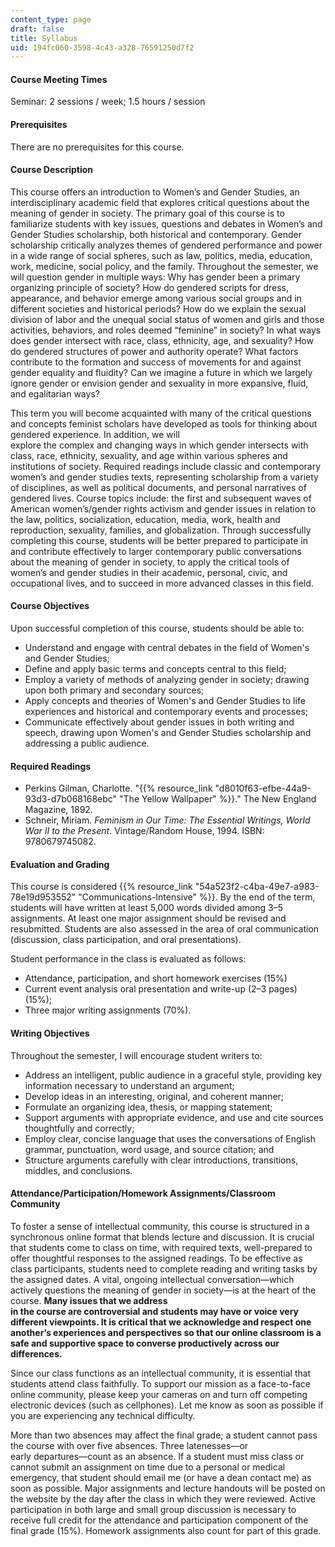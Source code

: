 ```yaml
---
content_type: page
draft: false
title: Syllabus
uid: 194fc060-3598-4c43-a328-76591250d7f2
---
```

#### Course Meeting Times 

Seminar: 2 sessions / week; 1.5 hours / session

#### Prerequisites 

There are no prerequisites for this course.

#### Course Description

This course offers an introduction to Women’s and Gender Studies, an interdisciplinary academic field that explores critical questions about the meaning of gender in society. The primary goal of this course is to familiarize students with key issues, questions and debates in Women’s and Gender Studies scholarship, both historical and contemporary. Gender scholarship critically analyzes themes of gendered performance and power in a wide range of social spheres, such as law, politics, media, education, work, medicine, social policy, and the family. Throughout the semester, we will question gender in multiple ways: Why has gender been a primary organizing principle of society? How do gendered scripts for dress, appearance, and behavior emerge among various social groups and in different societies and historical periods? How do we explain the sexual division of labor and the unequal social status of women and girls and those activities, behaviors, and roles deemed “feminine” in society? In what ways does gender intersect with race, class, ethnicity, age, and sexuality? How do gendered structures of power and authority operate? What factors contribute to the formation and success of movements for and against gender equality and fluidity? Can we imagine a future in which we largely ignore gender or envision gender and sexuality in more expansive, fluid, and egalitarian ways?

This term you will become acquainted with many of the critical questions and concepts feminist scholars have developed as tools for thinking about gendered experience. In addition, we will    
explore the complex and changing ways in which gender intersects with class, race, ethnicity, sexuality, and age within various spheres and institutions of society. Required readings include classic and contemporary women’s and gender studies texts, representing scholarship from a variety of disciplines, as well as political documents, and personal narratives of gendered lives. Course topics include: the first and subsequent waves of American women’s/gender rights activism and gender issues in relation to the law, politics, socialization, education, media, work, health and reproduction, sexuality, families, and globalization. Through successfully completing this course, students will be better prepared to participate in and contribute effectively to larger contemporary public conversations about the meaning of gender in society, to apply the critical tools of women’s and gender studies in their academic, personal, civic, and occupational lives, and to succeed in more advanced classes in this field.

#### Course Objectives

Upon successful completion of this course, students should be able to:

- Understand and engage with central debates in the field of Women's and Gender Studies;
- Define and apply basic terms and concepts central to this field;
- Employ a variety of methods of analyzing gender in society; drawing upon both primary and secondary sources;
- Apply concepts and theories of Women's and Gender Studies to life experiences and historical and contemporary events and processes;
- Communicate effectively about gender issues in both writing and speech, drawing upon Women's and Gender Studies scholarship and addressing a public audience.

#### Required Readings

- Perkins Gilman, Charlotte. "{{% resource_link "d8010f63-efbe-44a9-93d3-d7b068168ebc" "The Yellow Wallpaper" %}}." The New England Magazine, 1892. 
- Schneir, Miriam. *Feminism in Our Time: The Essential Writings, World War II to the Present*. Vintage/Random House, 1994. ISBN: 9780679745082.

#### Evaluation and Grading

This course is considered {{% resource_link "54a523f2-c4ba-49e7-a983-78e19d953552" "Communications-Intensive" %}}. By the end of the term, students will have written at least 5,000 words divided among 3–5 assignments. At least one major assignment should be revised and resubmitted. Students are also assessed in the area of oral communication (discussion, class participation, and oral presentations). 

Student performance in the class is evaluated as follows:

- Attendance, participation, and short homework exercises (15%)
- Current event analysis oral presentation and write-up (2–3 pages) (15%);
- Three major writing assignments (70%).

#### Writing Objectives

Throughout the semester, I will encourage student writers to:

- Address an intelligent, public audience in a graceful style, providing key information necessary to understand an argument; 
- Develop ideas in an interesting, original, and coherent manner;
- Formulate an organizing idea, thesis, or mapping statement;
- Support arguments with appropriate evidence, and use and cite sources thoughtfully and correctly; 
- Employ clear, concise language that uses the conversations of English grammar, punctuation, word usage, and source citation; and
- Structure arguments carefully with clear introductions, transitions, middles, and conclusions.

#### Attendance/Participation/Homework Assignments/Classroom Community 

To foster a sense of intellectual community, this course is structured in a synchronous online format that blends lecture and discussion. It is crucial that students come to class on time, with required texts, well-prepared to offer thoughtful responses to the assigned readings. To be effective as class participants, students need to complete reading and writing tasks by the assigned dates. A vital, ongoing intellectual conversation—which actively questions the meaning of gender in society—is at the heart of the course. **Many issues that we address**  
**in the course are controversial and students may have or voice very different viewpoints. It is critical that we acknowledge and respect one another’s experiences and perspectives so that our online classroom is a safe and supportive space to converse productively across our differences.**

Since our class functions as an intellectual community, it is essential that students attend class faithfully. To support our mission as a face-to-face online community, please keep your cameras on and turn off competing electronic devices (such as cellphones). Let me know as soon as possible if you are experiencing any technical difficulty.

More than two absences may affect the final grade; a student cannot pass the course with over five absences. Three latenesses—or  
early departures—count as an absence. If a student must miss class or cannot submit an assignment on time due to a personal or medical emergency, that student should email me (or have a dean contact me) as soon as possible. Major assignments and lecture handouts will be posted on the website by the day after the class in which they were reviewed. Active participation in both large and small group discussion is necessary to receive full credit for the attendance and participation component of the final grade (15%). Homework assignments also count for part of this grade.